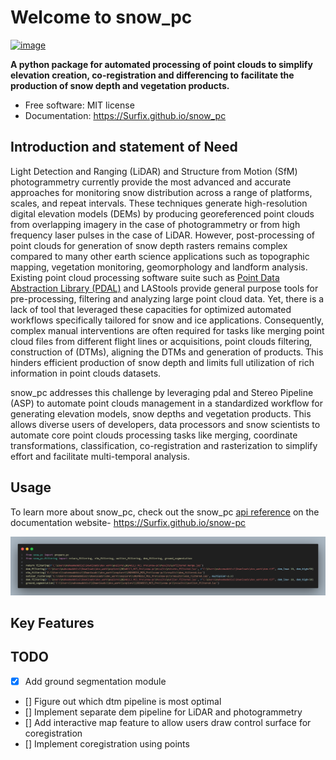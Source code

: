 # Welcome to snow_pc


[![image](https://img.shields.io/pypi/v/snow_pc.svg)](https://pypi.python.org/pypi/snow_pc)


**A python package for automated processing of point clouds to simplify elevation creation, co-registration and differencing to facilitate the production of snow depth and vegetation products.**


-   Free software: MIT license
-   Documentation: <https://Surfix.github.io/snow_pc>
    

## Introduction and statement of Need
Light Detection and Ranging (LiDAR) and Structure from Motion (SfM) photogrammetry currently provide the most advanced and accurate approaches for monitoring snow distribution across a range of platforms, scales, and repeat intervals. These techniques generate high-resolution digital elevation models (DEMs) by producing georeferenced point clouds from overlapping imagery in the case of photogrammetry or from high frequency laser pulses in the case of LiDAR. However, post-processing of point clouds for generation of snow depth rasters remains complex compared to many other earth science applications such as topographic mapping, vegetation monitoring, geomorphology and landform analysis. Existing point cloud processing software suite such as [Point Data Abstraction Library (PDAL)](https://pypi.org/project/pdal/) and LAStools provide general purpose tools for pre-processing, filtering and analyzing large point cloud data. Yet, there is a lack of tool that leveraged these capacities for optimized automated workflows specifically tailored for snow and ice applications. Consequently, complex manual interventions are often required for tasks like merging point cloud files from different flight lines or acquisitions, point clouds filtering, construction of (DTMs), aligning the DTMs and generation of products. This hinders efficient production of snow depth and limits full utilization of rich information in point clouds datasets.  

snow_pc addresses this challenge by leveraging pdal and Stereo Pipeline (ASP) to automate point clouds management in a standardized workflow for generating elevation models, snow depths and vegetation products. This allows diverse users of developers, data processors and snow scientists to automate core point clouds processing tasks like merging, coordinate transformations, classification, co-registration and rasterization to simplify effort and facilitate multi-temporal analysis.


## Usage
To learn more about snow_pc, check out the snow_pc [api reference](https://surfix.github.io/snow-pc/snow_pc/) on the documentation website- https://Surfix.github.io/snow-pc

![code usage](/usage_code.png)

## Key Features

##  TODO

- [x] Add ground segmentation module
- [] Figure out which dtm pipeline is most optimal
- [] Implement separate dem pipeline for LiDAR and photogrammetry
- [] Add interactive map feature to allow users draw control surface for coregistration
- [] Implement coregistration using points
